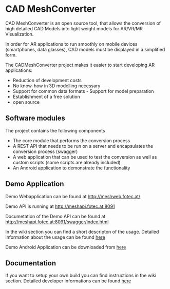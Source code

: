 # CAD MeshConverter

CAD MeshConverter is an open source tool, that allows the conversion of high detailed CAD Models into light weight models for AR/VR/MR Visualization. 

In order for AR applications to run smoothly on mobile devices (smartphones, data glasses), CAD models must be displayed in a simplified form.

The CADMeshConverter project makes it easier to start developing AR applications:

* Reduction of development costs
* No know-how in 3D modelling necessary
* Support for common data formats - Support for model preparation
* Establishment of a free solution
* open source

## Software modules

The project contains the following components
* The core module that performs the conversion process
* A REST API that needs to be run on a server and encapsulates the conversion process (swagger)
* A web application that can be used to test the conversion as well as custom scripts (some scripts are already included)
* An Android application to demonstrate the functionality

## Demo Application
Demo Webapplication can be found at
http://meshweb.fotec.at/

Demo API is running at
http://meshapi.fotec.at:8091

Documetation of the Demo API can be found at
http://meshapi.fotec.at:8091/swagger/index.html

In the wiki section you can find a short descripton of the usage.
Detailed information about the usage can be found [here](/Documentation/Anwenderdokumentation.pdf)

Demo Android Application can be downloaded from [here](https://bit.ly/2kK6gAA)

## Documentation
If you want to setup your own build you can find instructions in the wiki section.
Detailed developer informations can be found [here](/Documentation/Entwicklerdokumentation.pdf)
